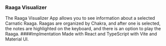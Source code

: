 ### Raaga Visualizer

The Raaga Visualizer App allows you to see information about a selected Carnatic Raaga. Raagas are organized by Chakra, and after one is selected, the notes are highlighted on the keyboard, and there is an option to play the Raaga.
####Implmentation
Made with React and TypeScript with Vite and Material UI.
